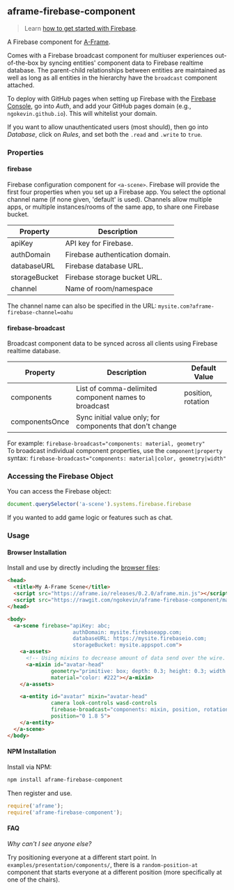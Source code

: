 ## aframe-firebase-component

> Learn [how to get started with Firebase](https://firebase.google.com/docs/web/setup).

A Firebase component for [A-Frame](https://aframe.io).

Comes with a Firebase broadcast component for multiuser experiences
out-of-the-box by syncing entities' component data to Firebase realtime
database. The parent-child relationships between entities are maintained as
well as long as all entities in the hierarchy have the `broadcast` component
attached.

To deploy with GitHub pages when setting up Firebase with the [Firebase
Console](https://firebase.google.com/console/), go into *Auth*, and add your
GitHub pages domain (e.g., `ngokevin.github.io`). This will whitelist your
domain.

If you want to allow unauthenticated users (most should), then go into
*Database*, click on *Rules*, and set both the `.read` and `.write` to `true`.

### Properties

#### firebase

Firebase configuration component for `<a-scene>`. Firebase will provide the 
first four properties when you set up a Firebase app. You select the optional
channel name (if none given, 'default' is used).  Channels allow multiple apps,
or multiple instances/rooms of the same app, to share one Firebase bucket.  

| Property      | Description                     |
| --------      | -----------                     |
| apiKey        | API key for Firebase.           |
| authDomain    | Firebase authentication domain. |
| databaseURL   | Firebase database URL.          |
| storageBucket | Firebase storage bucket URL.    |
| channel       | Name of room/namespace          |
The channel name can also be specified in the URL: 
`mysite.com?aframe-firebase-channel=oahu` 
 


#### firebase-broadcast

Broadcast component data to be synced across all clients using Firebase realtime database.

| Property   | Description                                          | Default Value      |
| --------   | -----------                                          | -------------      |
| components | List of comma-delimited component names to broadcast | position, rotation |
| componentsOnce | Sync initial value only; for components that don't change | 

For example: `firebase-broadcast="components: material, geometry"`  
To broadcast individual component properties, use the `component|property` syntax: 
`firebase-broadcast="components: material|color, geometry|width"`

### Accessing the Firebase Object

You can access the Firebase object:

```js
document.querySelector('a-scene').systems.firebase.firebase
```

If you wanted to add game logic or features such as chat.

### Usage

#### Browser Installation

Install and use by directly including the [browser files](dist):

```html
<head>
  <title>My A-Frame Scene</title>
  <script src="https://aframe.io/releases/0.2.0/aframe.min.js"></script>
  <script src="https://rawgit.com/ngokevin/aframe-firebase-component/master/dist/aframe-firebase-component.min.js"></script>
</head>

<body>
  <a-scene firebase="apiKey: abc;
                     authDomain: mysite.firebaseapp.com;
                     databaseURL: https://mysite.firebaseio.com;
                     storageBucket: mysite.appspot.com">
    <a-assets>
      <!-- Using mixins to decrease amount of data send over the wire. -->
      <a-mixin id="avatar-head"
              geometry="primitive: box; depth: 0.3; height: 0.3; width: 0.3"
              material="color: #222"></a-mixin>
    </a-assets>

    <a-entity id="avatar" mixin="avatar-head"
              camera look-controls wasd-controls
              firebase-broadcast="components: mixin, position, rotation"
              position="0 1.8 5">
    </a-entity>
  </a-scene>
</body>
```

#### NPM Installation

Install via NPM:

```bash
npm install aframe-firebase-component
```

Then register and use.

```js
require('aframe');
require('aframe-firebase-component');
```

#### FAQ

*Why can't I see anyone else?*

Try positioning everyone at a different start point. In
`examples/presentation/components/`, there is a `random-position-at` component
that starts everyone at a different position (more specifically at one of the
chairs).
